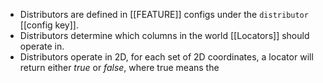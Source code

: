 - Distributors are defined in [[FEATURE]] configs under the `distributor` [[config key]].
- Distributors determine which columns in the world [[Locators]] should operate in.
- Distributors operate in 2D, for each set of 2D coordinates, a locator will return either *true* or *false*, where true means the